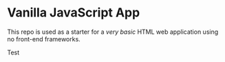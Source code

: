 # Vanilla JavaScript App

This repo is used as a starter for a _very basic_ HTML web application using no front-end frameworks.

Test
